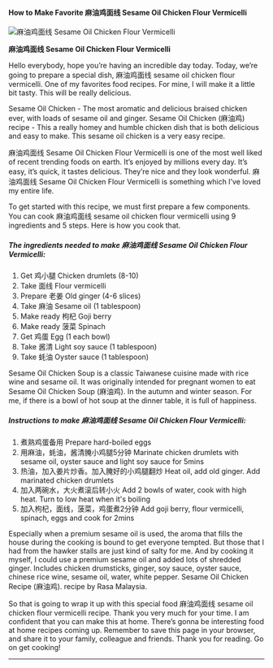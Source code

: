            

#### How to Make Favorite 麻油鸡面线 Sesame Oil Chicken Flour Vermicelli

![麻油鸡面线 Sesame Oil Chicken Flour Vermicelli](https://img-global.cpcdn.com/recipes/e3156df9377b5233/751x532cq70/%e9%ba%bb%e6%b2%b9%e9%b8%a1%e9%9d%a2%e7%ba%bf-sesame-oil-chicken-flour-vermicelli-recipe-main-photo.jpg)

**麻油鸡面线 Sesame Oil Chicken Flour Vermicelli**

Hello everybody, hope you’re having an incredible day today. Today, we’re going to prepare a special dish, 麻油鸡面线 sesame oil chicken flour vermicelli. One of my favorites food recipes. For mine, I will make it a little bit tasty. This will be really delicious.

Sesame Oil Chicken - The most aromatic and delicious braised chicken ever, with loads of sesame oil and ginger. Sesame Oil Chicken (麻油鸡) recipe - This a really homey and humble chicken dish that is both delicious and easy to make. This sesame oil chicken is a very easy recipe.

麻油鸡面线 Sesame Oil Chicken Flour Vermicelli is one of the most well liked of recent trending foods on earth. It’s enjoyed by millions every day. It’s easy, it’s quick, it tastes delicious. They’re nice and they look wonderful. 麻油鸡面线 Sesame Oil Chicken Flour Vermicelli is something which I’ve loved my entire life.

To get started with this recipe, we must first prepare a few components. You can cook 麻油鸡面线 sesame oil chicken flour vermicelli using 9 ingredients and 5 steps. Here is how you cook that.

##### The ingredients needed to make 麻油鸡面线 Sesame Oil Chicken Flour Vermicelli:

1.  Get 鸡小腿 Chicken drumlets (8-10)
2.  Take 面线 Flour vermicelli
3.  Prepare 老姜 Old ginger (4-6 slices)
4.  Take 麻油 Sesame oil (1 tablespoon)
5.  Make ready 枸杞 Goji berry
6.  Make ready 菠菜 Spinach
7.  Get 鸡蛋 Egg (1 each bowl)
8.  Take 酱清 Light soy sauce (1 tablespoon)
9.  Take 蚝油 Oyster sauce (1 tablespoon)

Sesame Oil Chicken Soup is a classic Taiwanese cuisine made with rice wine and sesame oil. It was originally intended for pregnant women to eat Sesame Oil Chicken Soup (麻油鸡). In the autumn and winter season. For me, if there is a bowl of hot soup at the dinner table, it is full of happiness.

##### Instructions to make 麻油鸡面线 Sesame Oil Chicken Flour Vermicelli:

1.  煮熟鸡蛋备用 Prepare hard-boiled eggs
2.  用麻油，蚝油，酱清腌小鸡腿5分钟 Marinate chicken drumlets with sesame oil, oyster sauce and light soy sauce for 5mins
3.  热油，加入姜片炒香。加入腌好的小鸡腿翻炒 Heat oil, add old ginger. Add marinated chicken drumlets
4.  加入两碗水，大火煮滚后转小火 Add 2 bowls of water, cook with high heat. Turn to low heat when it's boiling
5.  加入枸杞，面线，菠菜，鸡蛋煮2分钟 Add goji berry, flour vermicelli, spinach, eggs and cook for 2mins

Especially when a premium sesame oil is used, the aroma that fills the house during the cooking is bound to get everyone tempted. But those that I had from the hawker stalls are just kind of salty for me. And by cooking it myself, I could use a premium sesame oil and added lots of shredded ginger. Includes chicken drumsticks, ginger, soy sauce, oyster sauce, chinese rice wine, sesame oil, water, white pepper. Sesame Oil Chicken Recipe (麻油鸡). recipe by Rasa Malaysia.

So that is going to wrap it up with this special food 麻油鸡面线 sesame oil chicken flour vermicelli recipe. Thank you very much for your time. I am confident that you can make this at home. There’s gonna be interesting food at home recipes coming up. Remember to save this page in your browser, and share it to your family, colleague and friends. Thank you for reading. Go on get cooking!

* * *
